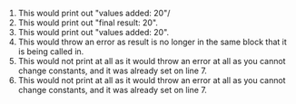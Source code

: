 1. This would print out "values added:  20"/
2. This would print out "final result:  20".
3. This would print out "values added:  20".
4. This would throw an error as result is no longer in the same block that it is being called in.
5. This would not print at all as it would throw an error at all as you cannot change constants, and it was already set on line 7.
6. This would not print at all as it would throw an error at all as you cannot change constants, and it was already set on line 7.